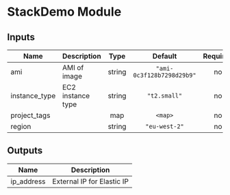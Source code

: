 # StackDemo Module

## Inputs

| Name | Description | Type | Default | Required |
|------|-------------|:----:|:-----:|:-----:|
| ami | AMI of image | string | `"ami-0c3f128b7298d29b9"` | no |
| instance\_type | EC2 instance type | string | `"t2.small"` | no |
| project\_tags |  | map | `<map>` | no |
| region |  | string | `"eu-west-2"` | no |

## Outputs

| Name | Description |
|------|-------------|
| ip\_address | External IP for Elastic IP |
